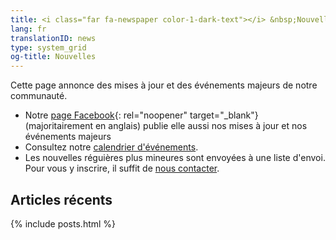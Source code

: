 ```yaml
---
title: <i class="far fa-newspaper color-1-dark-text"></i> &nbsp;Nouvelles
lang: fr
translationID: news
type: system_grid
og-title: Nouvelles
---
```

Cette page annonce des mises à jour et des événements majeurs de notre communauté.
* Notre [page Facebook](https://fb.com/MontrealQuakers/){: rel="noopener" target="_blank"} (majoritairement en anglais) publie elle aussi nos mises à jour et nos événements majeurs
* Consultez notre [calendrier d'événements](/calendrier).
* Les nouvelles réguières plus mineures sont envoyées à une liste d'envoi. Pour vous y inscrire, il suffit de [nous contacter](/contact-fr).

## Articles récents

{% include posts.html %}
